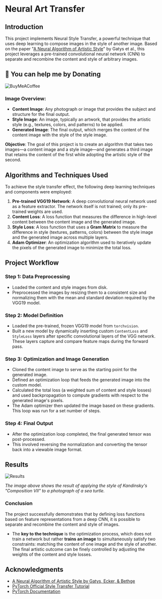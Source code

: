 # Neural Art Transfer

## Introduction
This project implements Neural Style Transfer, a powerful technique that uses deep learning to compose images in the style of another image. Based on the paper "[A Neural Algorithm of Artistic Style](https://arxiv.org/abs/1508.06576)" by Gatys et al., this project leverages a pre-trained convolutional neural network (CNN) to separate and recombine the content and style of arbitrary images.

## 🫡 You can help me by Donating
![BuyMeACoffee](https://img.shields.io/badge/Buy%20Me%20a%20Coffee-ffdd00?style=for-the-badge&logo=buy-me-a-coffee&logoColor=black)

### Image Overview:
- **Content Image**: Any photograph or image that provides the subject and structure for the final output.
- **Style Image**: An image, typically an artwork, that provides the artistic style (e.g., textures, colors, and patterns) to be applied.
- **Generated Image**: The final output, which merges the content of the content image with the style of the style image.

**Objective**:
The goal of this project is to create an algorithm that takes two images—a content image and a style image—and generates a third image that retains the content of the first while adopting the artistic style of the second.

## Algorithms and Techniques Used
To achieve the style transfer effect, the following deep learning techniques and components were employed:

1.  **Pre-trained VGG19 Network**: A deep convolutional neural network used as a feature extractor. The network itself is not trained; only its pre-trained weights are used.
2.  **Content Loss**: A loss function that measures the difference in high-level content between the content image and the generated image.
3.  **Style Loss**: A loss function that uses a **Gram Matrix** to measure the difference in style (textures, patterns, colors) between the style image and the generated image across multiple layers.
4.  **Adam Optimizer**: An optimization algorithm used to iteratively update the pixels of the generated image to minimize the total loss.

## Project Workflow
### Step 1: Data Preprocessing
- Loaded the content and style images from disk.
- Preprocessed the images by resizing them to a consistent size and normalizing them with the mean and standard deviation required by the VGG19 model.

### Step 2: Model Definition
- Loaded the pre-trained, frozen VGG19 model from `torchvision`.
- Built a new model by dynamically inserting custom `ContentLoss` and `StyleLoss` layers after specific convolutional layers of the VGG network. These layers capture and compare feature maps during the forward pass.

### Step 3: Optimization and Image Generation
- Cloned the content image to serve as the starting point for the generated image.
- Defined an optimization loop that feeds the generated image into the custom model.
- Calculated the total loss (a weighted sum of content and style losses) and used backpropagation to compute gradients with respect to the generated image's pixels.
- The Adam optimizer then updated the image based on these gradients. This loop was run for a set number of steps.

### Step 4: Final Output
- After the optimization loop completed, the final generated tensor was post-processed.
- This involved reversing the normalization and converting the tensor back into a viewable image format.

## Results
![Results](https://tensorflow.org/tutorials/generative/style_transfer_files/output_19_0.png)

*The image above shows the result of applying the style of Kandinsky's "Composition VII" to a photograph of a sea turtle.*

### Conclusion
The project successfully demonstrates that by defining loss functions based on feature representations from a deep CNN, it is possible to separate and recombine the content and style of images.

- The **key to the technique** is the optimization process, which does not train a network but rather **trains an image** to simultaneously satisfy two constraints: matching the content of one image and the style of another. The final artistic outcome can be finely controlled by adjusting the weights of the content and style losses.

## Acknowledgments
- [A Neural Algorithm of Artistic Style by Gatys, Ecker, & Bethge](https://arxiv.org/abs/1508.06576)
- [PyTorch Official Style Transfer Tutorial](https://pytorch.org/tutorials/advanced/neural_style_tutorial.html)
- [PyTorch Documentation](https://pytorch.org/docs/stable/index.html)
